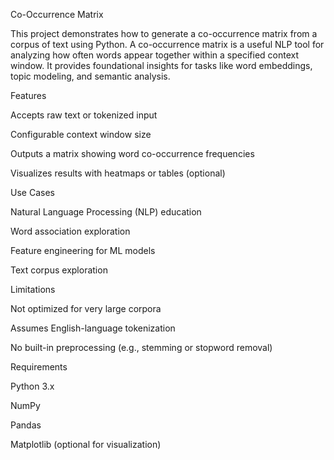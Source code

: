 Co-Occurrence Matrix

This project demonstrates how to generate a co-occurrence matrix from a corpus of text using Python. A co-occurrence matrix is a useful NLP tool for analyzing how often words appear together within a specified context window. It provides foundational insights for tasks like word embeddings, topic modeling, and semantic analysis.

Features

Accepts raw text or tokenized input

Configurable context window size

Outputs a matrix showing word co-occurrence frequencies

Visualizes results with heatmaps or tables (optional)

Use Cases

Natural Language Processing (NLP) education

Word association exploration

Feature engineering for ML models

Text corpus exploration

Limitations

Not optimized for very large corpora

Assumes English-language tokenization

No built-in preprocessing (e.g., stemming or stopword removal)

Requirements

Python 3.x

NumPy

Pandas

Matplotlib (optional for visualization)
